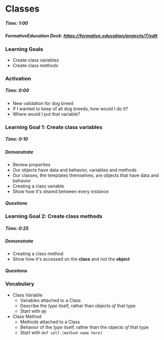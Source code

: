# Classes

##### Time: 1:00

##### FormativeEducation Deck: <https://formative.education/projects/7/edit>


### Learning Goals

- Create class variables
- Create class methods


### Activation

##### Time: 0:00

- New validation for dog breed
- If I wanted to keep of all dog breeds, how would I do it?
- Where would I put that variable?


### Learning Goal 1: Create class variables

##### Time: 0:10

##### Demonstrate

- Review properties
- Our objects have data and behavior, variables and methods
- Our classes, the templates themselves, are objects that have data and behavior
- Creating a class variable
- Show how it's shared between every instance

##### Questions 



### Learning Goal 2: Create class methods

##### Time: 0:25

##### Demonstrate

- Creating a class method
- Show how it's accessed on the **class** and not the **object**

##### Questions 

### Vocabulary
- Class Variable
	- Variables attached to a Class
    - Describe the _type_ itself, rather than objects _of_ that type
    - Start with `@@`
- Class Method
	- Methods attached to a Class
    - Behavior of the _type_ itself, rather than the objects _of_ that type
	- Start with `def self.(method name here)`